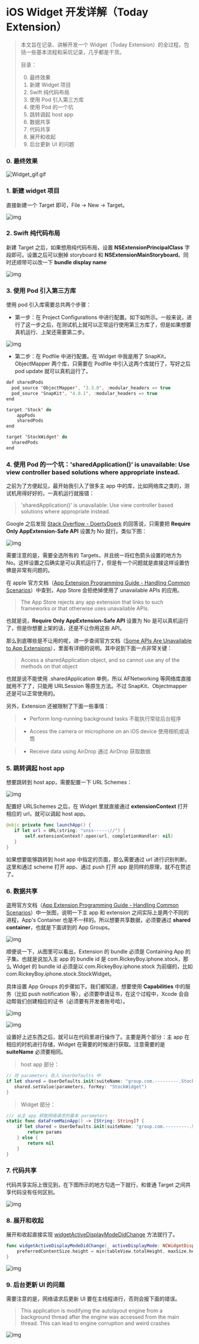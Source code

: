 # iOS Widget 开发详解（Today Extension）



> 本文旨在记录、讲解开发一个 Widget（Today Extension）的全过程，包括一些基本流程和采坑记录，几乎都是干货。
>
> 目录：
>
> 0. 最终效果
> 1. 新建 Widget 项目
> 2. Swift 纯代码布局
> 3. 使用 Pod 引入第三方库
> 4. 使用 Pod 的一个坑
> 5. 跳转调起 host app
> 6. 数据共享
> 7. 代码共享
> 8. 展开和收起
> 9. 后台更新 UI 的问题



### 0. 最终效果

![Widget_gif.gif](https://github.com/RickeyBoy/Rickey-iOS-Notes/blob/master/图片备份/Blog_Swift_Widget/Widget_gif.gif?raw=true)



### 1. 新建 widget 项目

直接新建一个 Target 即可，File -> New -> Target。

![img](https://github.com/RickeyBoy/Rickey-iOS-Notes/blob/master/图片备份/Blog_Swift_Widget/1-1.png?raw=true)



### 2. Swift 纯代码布局

新建 Target 之后，如果想用纯代码布局，设置 **NSExtensionPrincipalClass** 字段即可。设置之后可以删掉 storyboard 和 **NSExtensionMainStoryboard**。同时还顺带可以改一下 **bundle display name**

![img](https://github.com/RickeyBoy/Rickey-iOS-Notes/blob/master/图片备份/Blog_Swift_Widget/1-2.png?raw=true)



### 3. 使用 Pod 引入第三方库

使用 pod 引入库需要总共两个步骤：

- 第一步：在 Project Configurations 中进行配置。如下如所示。一般来说，进行了这一步之后，在测试机上就可以正常运行使用第三方库了，但是如果想要真机运行、上架还需要第二步。

![img](https://github.com/RickeyBoy/Rickey-iOS-Notes/blob/master/图片备份/Blog_Swift_Widget/1-3.png?raw=true)

- 第二步：在 Podfile 中进行配置。在 Widget 中我是用了 SnapKit，ObjectMapper 两个库，只需要在 Podfile 中引入这两个库就行了，写好之后 pod update 就可以真机运行了。

``` swift
def sharedPods
  pod_source 'ObjectMapper', '3.3.0', :modular_headers => true
  pod_source 'SnapKit', '4.0.1', :modular_headers => true
end

target 'Stock' do
    appPods
    sharedPods
end

target 'StockWidget' do
  sharedPods
end
```



### 4. 使用 Pod 的一个坑：'sharedApplication()' is unavailable: Use view controller based solutions where appropriate instead.

之前为了方便起见，最开始我引入了很多主 app 中的库，比如网络库之类的，测试机用得好好的，一真机运行就报错：

> 'sharedApplication()' is unavailable: Use view controller based solutions where appropriate instead.



Google 之后发现 [Stack Overflow - DoertyDoerk](https://stackoverflow.com/a/34227172) 的回答说，只需要把 **Require Only AppExtension-Safe API** 设置为 No 就行。类似下图：

![img](https://github.com/RickeyBoy/Rickey-iOS-Notes/blob/master/图片备份/Blog_Swift_Widget/1-4.png?raw=true)

需要注意的是，需要全选所有的 Targets，并且统一将红色箭头设置的地方为 No。这样设置之后确实是可以真机运行了，但是有一个问题就是直接这样设置仿佛是非常有问题的。



在 apple 官方文档（[App Extension Programming Guide - Handling Common Scenarios](https://developer.apple.com/library/archive/documentation/General/Conceptual/ExtensibilityPG/ExtensionScenarios.html)）中查到，App Store 会拒绝掉使用了 unavailable APIs 的应用。

> The App Store rejects any app extension that links to such frameworks or that otherwise uses unavailable APIs.

也就是说，**Require Only AppExtension-Safe API** 设置为 No 是可以真机运行了，但是你想要上架的话，还是不让你用这些 API。



那么到底哪些是不让用的呢，进一步查阅官方文档（[Some APIs Are Unavailable to App Extensions](https://developer.apple.com/library/archive/documentation/General/Conceptual/ExtensibilityPG/ExtensionOverview.html#//apple_ref/doc/uid/TP40014214-CH2-SW6)），里面有详细的说明。其中说到下面一点非常关键：

> Access a sharedApplication object, and so cannot use any of the methods on that object

也就是说不能使用 .sharedApplication 单例，所以 AFNetworking 等网络库直接就用不了了，只能用 URLSession 等原生方法。不过 SnapKit、Objectmapper 还是可以正常使用的。



另外，Extension 还被限制了下面一些事情：

> - Perform long-running background tasks 不能执行常驻后台程序

> - Access the camera or microphone on an iOS device 使用相机或话筒

> - Receive data using AirDrop 通过 AirDrop 获取数据



### 5. 跳转调起 host app

想要跳转到 host app，需要配置一下 URL Schemes：

![img](https://github.com/RickeyBoy/Rickey-iOS-Notes/blob/master/图片备份/Blog_Swift_Widget/1-5.png?raw=true)



配置好 URLSchemes 之后，在 Widget 里就直接通过 **extensionContext** 打开相应的 url，就可以调起 host app。

```swift
@objc private func launchApp() {
   if let url = URL(string: "snss-----://") {        
       self.extensionContext?.open(url, completionHandler: nil)
   }
}
```

如果想要能够跳转到 host app 中指定的页面，那么需要通过 url 进行识别判断。这里和通过 scheme 打开 app、通过 push 打开 app 是同样的原理，就不在赘述了。



### 6. 数据共享

盗用官方文档（[App Extension Programming Guide - Handling Common Scenarios](https://developer.apple.com/library/archive/documentation/General/Conceptual/ExtensibilityPG/ExtensionScenarios.html)）中一张图，说明一下主 app 和 extension 之间实际上是两个不同的进程，App's Container 也是不一样的。所以想要共享数据，必须要通过 **shared container**，也就是下面讲到的 App Groups。



![img](https://github.com/RickeyBoy/Rickey-iOS-Notes/blob/master/图片备份/Blog_Swift_Widget/1-6.png?raw=true)

顺便说一下，从图里可以看出，Extension 的 bundle 必须是 Containing App 的子集。也就是说加入主 app 的 bundle id 是 com.RickeyBoy.iphone.stock，那么 Widget 的 bundle id 必须是以 com.RickeyBoy.iphone.stock 为前缀的，比如 com.RickeyBoy.iphone.stock.StockWidget。



具体设置 App Groups 的步骤如下。我们都知道，想要使用 **Capabilities** 中的服务（比如 push notification 等），必须要申请证书，在这个过程中，Xcode 会自动帮我们创建相应的证书（必须要有开发者账号哈）。

![img](https://github.com/RickeyBoy/Rickey-iOS-Notes/blob/master/图片备份/Blog_Swift_Widget/1-7.png?raw=true)

![img](https://github.com/RickeyBoy/Rickey-iOS-Notes/blob/master/图片备份/Blog_Swift_Widget/1-8.png?raw=true)



设置好上述东西之后，就可以在代码里进行操作了。主要是两个部分：主 app 在相应的时机进行存储，Widget 在需要的时候进行获取。注意需要的是 **suiteName** 必须要相同。

> host app 部分：

```swift
// 将 parameters 存入 UserDefaults 中
if let shared = UserDefaults.init(suiteName: "group.com.---------.StockWidgetShareDefaults") {
   shared.setValue(parameters, forKey: "StockWidget")
}
```

> Widget 部分：

```swift
/// 从主 app 获取网络请求的基本 parameters
static func dataFromMainApp() -> [String: String]? {
    if let shared = UserDefaults.init(suiteName: "group.com.---------.StockWidgetShareDefaults"), let params = shared.value(forKey: "StockWidget") as? [String: String] {
        return params
    } else {
        return nil
    }
}
```



### 7. 代码共享

代码共享实际上很见到，在下图所示的地方勾选一下就行，和普通 Target 之间共享代码没有任何区别。

![img](https://github.com/RickeyBoy/Rickey-iOS-Notes/blob/master/图片备份/Blog_Swift_Widget/1-9.png?raw=true)





### 8. 展开和收起

展开和收起直接实现 [widgetActiveDisplayModeDidChange](https://github.com/RickeyBoy/Rickey-iOS-Notes/blob/master/图片备份/Blog_Swift_Widget/1-10.png?raw=true) 方法就行了。

```swift
func widgetActiveDisplayModeDidChange(_ activeDisplayMode: NCWidgetDisplayMode, withMaximumSize maxSize: CGSize) {
    preferredContentSize.height = min(tableView.totalHeight, maxSize.height)
}
```

![img](https://github.com/RickeyBoy/Rickey-iOS-Notes/blob/master/图片备份/Blog_Swift_Widget/1-10.png?raw=true)



### 9. 后台更新 UI 的问题

需要注意的是，网络请求后更新 UI 要在主线程进行，否则会报下面的错误。

> This application is modifying the autolayout engine from a background thread after the engine was accessed from the main thread. This can lead to engine corruption and weird crashes

![img](https://github.com/RickeyBoy/Rickey-iOS-Notes/blob/master/图片备份/Blog_Swift_Widget/1-11.png?raw=true)
